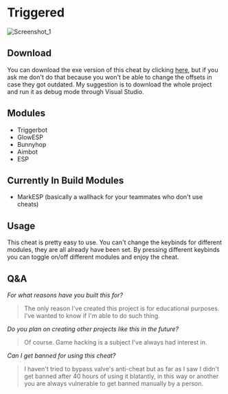 # Triggered

![Screenshot_1](https://user-images.githubusercontent.com/66463744/135653293-0ff3440e-d2b1-4e39-b687-22798475fced.png)

## **Download**
You can download the exe version of this cheat by clicking [here](https://github.com/idanii/CSGO-External-Cheats/releases/tag/TriggeredLauncher), but if you ask me don't do that because you won't be able to change the offsets in case they got outdated. My suggestion is to download the whole project and run it as debug mode through Visual Studio.

## **Modules**
* Triggerbot
* GlowESP
* Bunnyhop
* Aimbot
* ESP


## **Currently In Build Modules**
* MarkESP (basically a wallhack for your teammates who don't use cheats)

## **Usage**
This cheat is pretty easy to use.
You can't change the keybinds for different modules, they are all already have been set.
By pressing different keybinds you can toggle on/off different modules and enjoy the cheat.

## **Q&A**
*For what reasons have you built this for?*
> The only reason I've created this project is for educational purposes.
> I've wanted to know if I'm able to do such thing.

*Do you plan on creating other projects like this in the future?*
> Of course. Game hacking is a subject I've always had interest in.

*Can I get banned for using this cheat?*
> I haven't tried to bypass valve's anti-cheat but as far as I saw I didn't get banned after 40 hours of using it blatantly, in this way or another you are always vulnerable to get banned manually by a person.
